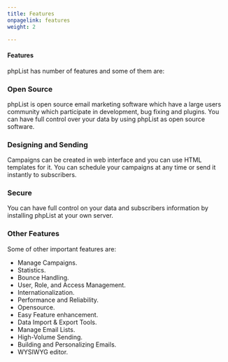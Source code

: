 ```yaml
---
title: Features
onpagelink: features
weight: 2

---
```


#### **Features**

phpList has number of features and some of them are:

### Open Source

phpList is open source email marketing software which have a large users community which participate in development, bug fixing and plugins. You can have full control over your data by using phpList as open source software.

### Designing and Sending

Campaigns can be created in web interface and you can use HTML templates for it. You can schedule your campaigns at any time or send it instantly to subscribers.

### Secure

You can have full control on your data and subscribers information by installing phpList at your own server.

### Other Features

Some of other important features are:

- Manage Campaigns.
- Statistics.
- Bounce Handling.
- User, Role, and Access Management.
- Internationalization.
- Performance and Reliability.
- Opensource.
- Easy Feature enhancement.
- Data Import &amp; Export Tools.
- Manage Email Lists.
- High-Volume Sending.
- Building and Personalizing Emails.
- WYSIWYG editor.
 